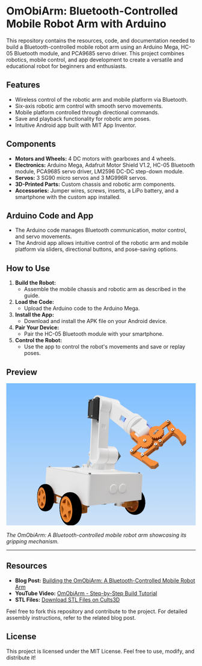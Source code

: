 # OmObiArm: Bluetooth-Controlled Mobile Robot Arm with Arduino

This repository contains the resources, code, and documentation needed to build a Bluetooth-controlled mobile robot arm using an Arduino Mega, HC-05 Bluetooth module, and PCA9685 servo driver. This project combines robotics, mobile control, and app development to create a versatile and educational robot for beginners and enthusiasts.

## Features
- Wireless control of the robotic arm and mobile platform via Bluetooth.
- Six-axis robotic arm control with smooth servo movements.
- Mobile platform controlled through directional commands.
- Save and playback functionality for robotic arm poses.
- Intuitive Android app built with MIT App Inventor.

## Components
- **Motors and Wheels:** 4 DC motors with gearboxes and 4 wheels.
- **Electronics:** Arduino Mega, Adafruit Motor Shield V1.2, HC-05 Bluetooth module, PCA9685 servo driver, LM2596 DC-DC step-down module.
- **Servos:** 3 SG90 micro servos and 3 MG996R servos.
- **3D-Printed Parts:** Custom chassis and robotic arm components.
- **Accessories:** Jumper wires, screws, inserts, a LiPo battery, and a smartphone with the custom app installed.

## Arduino Code and App
- The Arduino code manages Bluetooth communication, motor control, and servo movements.
- The Android app allows intuitive control of the robotic arm and mobile platform via sliders, directional buttons, and pose-saving options.

## How to Use
1. **Build the Robot:**
   - Assemble the mobile chassis and robotic arm as described in the guide.
2. **Load the Code:**
   - Upload the Arduino code to the Arduino Mega.
3. **Install the App:**
   - Download and install the APK file on your Android device.
4. **Pair Your Device:**
   - Pair the HC-05 Bluetooth module with your smartphone.
5. **Control the Robot:**
   - Use the app to control the robot's movements and save or replay poses.

## Preview
![OmObiArm Preview](rover_and_arm9.png)

*The OmObiArm: A Bluetooth-controlled mobile robot arm showcasing its gripping mechanism.*

---

## Resources
- **Blog Post:** [Building the OmObiArm: A Bluetooth-Controlled Mobile Robot Arm](https://omartronics.com/mobile-robot-arm-omobiarm-bluetooth-controlled/)
- **YouTube Video:** [OmObiArm - Step-by-Step Build Tutorial](https://youtu.be/KSroUz1tMO0)
- **STL Files:** [Download STL Files on Cults3D](https://cults3d.com/:2518381)

Feel free to fork this repository and contribute to the project. For detailed assembly instructions, refer to the related blog post.

## License
This project is licensed under the MIT License. Feel free to use, modify, and distribute it!
